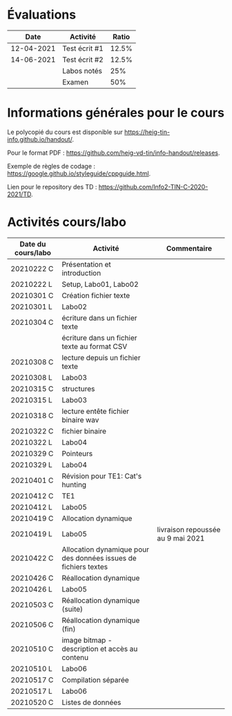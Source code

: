 # Évaluations

| Date | Activité | Ratio |
|---|---|---|
| 12-04-2021 | Test écrit #1 | 12.5% |
| 14-06-2021 | Test écrit #2 | 12.5% |
|   | Labos notés | 25% |
|   | Examen | 50% |

# Informations générales pour le cours

Le polycopié du cours est disponible sur https://heig-tin-info.github.io/handout/.

Pour le format PDF :  https://github.com/heig-vd-tin/info-handout/releases.

Exemple de règles de codage : https://google.github.io/styleguide/cppguide.html.

Lien pour le repository des TD : https://github.com/Info2-TIN-C-2020-2021/TD.

# Activités cours/labo
| Date du cours/labo | Activité | Commentaire |
|---|---|---|
|20210222 C | Présentation et introduction |  |
|20210222 L | Setup, Labo01, Labo02 |  |
|20210301 C | Création fichier texte |  |
|20210301 L | Labo02 |  |
|20210304 C | écriture dans un fichier texte |  |
| | écriture dans un fichier texte au format CSV |  |
|20210308 C | lecture depuis un fichier texte |  |
|20210308 L | Labo03 |  |
|20210315 C | structures |  |
|20210315 L | Labo03 |  |
|20210318 C | lecture entête fichier binaire wav | |
|20210322 C |  fichier binaire  | |
|20210322 L | Labo04 |  |
|20210329 C | Pointeurs  | |
|20210329 L | Labo04 |  |
|20210401 C | Révision pour TE1: Cat's hunting |
|20210412 C | TE1 |
|20210412 L | Labo05 |
|20210419 C | Allocation dynamique |
|20210419 L | Labo05 | livraison repoussée au 9 mai 2021 |
|20210422 C | Allocation dynamique pour des données issues de fichiers textes |
|20210426 C | Réallocation dynamique |  |
|20210426 L | Labo05 |  |
|20210503 C | Réallocation dynamique (suite) |  |
|20210506 C | Réallocation dynamique (fin) |  |
|20210510 C | image bitmap - description et accès au contenu |  |
|20210510 L | Labo06 |  |
|20210517 C | Compilation séparée |  |
|20210517 L | Labo06 |  |
|20210520 C | Listes de données |  |

